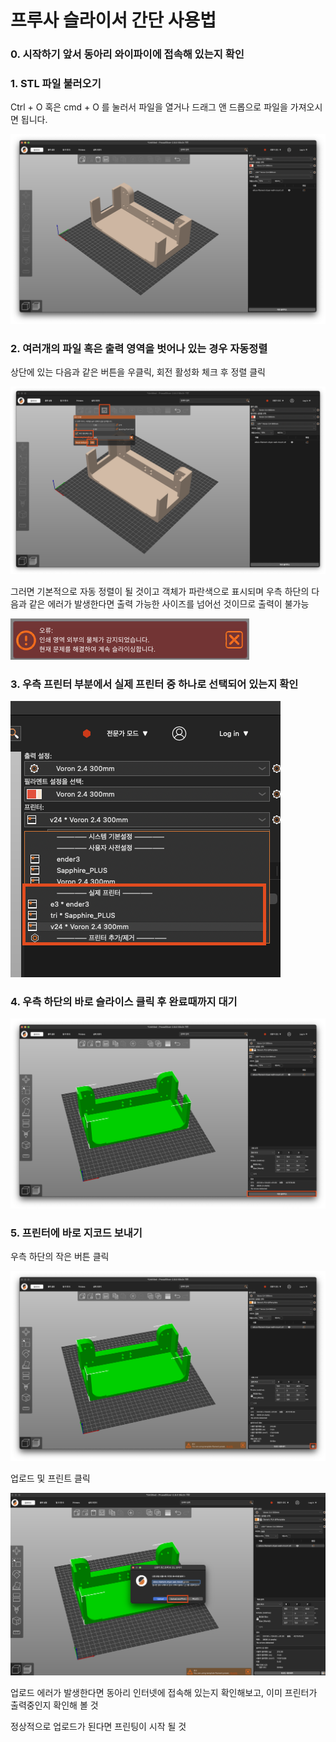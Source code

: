 # 프루사 슬라이서 간단 사용법

### 0. 시작하기 앞서 동아리 와이파이에 접속해 있는지 확인

### 1. STL 파일 불러오기

Ctrl + O 혹은 cmd + O 를 눌러서 파일을 열거나 드래그 앤 드롭으로 파일을 가져오시면 됩니다.

![STL파일 불러오기](/images/008.png)

### 2. 여러개의 파일 혹은 출력 영역을 벗어나 있는 경우 자동정렬

상단에 있는 다음과 같은 버튼을 우클릭, 회전 활성화 체크 후 정렬 클릭

![자동 정렬](/images/009.png)

그러면 기본적으로 자동 정렬이 될 것이고 객체가 파란색으로 표시되며 우측 하단의 다음과 같은 에러가 발생한다면 출력 가능한 사이즈를 넘어선 것이므로 출력이 불가능

![크기 에러](/images/010.png)

### 3. 우측 프린터 부분에서 실제 프린터 중 하나로 선택되어 있는지 확인

![프린터 선택](/images/011.png)

### 4. 우측 하단의 바로 슬라이스 클릭 후 완료때까지 대기

![슬라이스](/images/012.png)

### 5. 프린터에 바로 지코드 보내기 

우측 하단의 작은 버튼 클릭

![지코드 내보내기](/images/013.png)

업로드 및 프린트 클릭

![업로드 및 프린트](/images/014.png)

업로드 에러가 발생한다면 동아리 인터넷에 접속해 있는지 확인해보고, 이미 프린터가 출력중인지 확인해 볼 것

정상적으로 업로드가 된다면 프린팅이 시작 될 것